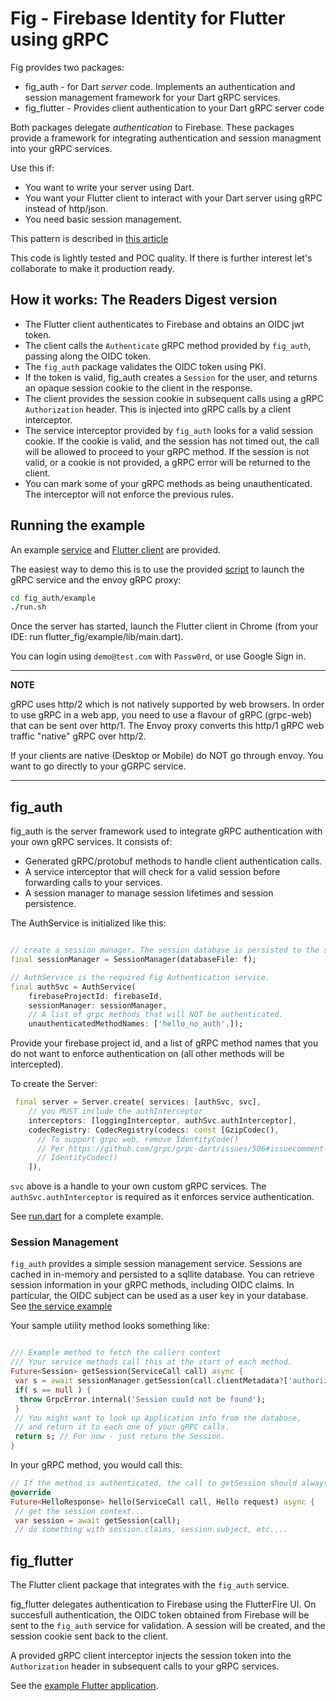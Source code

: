 # Fig - Firebase Identity for Flutter using gRPC

Fig provides two packages:

* fig_auth - for Dart _server_ code. Implements an authentication  and session management 
 framework for your Dart gRPC services.
* fig_flutter - Provides client authentication to your Dart gRPC server code

Both packages delegate _authentication_ to Firebase. These packages provide a framework
for integrating authentication and session managment into your gRPC services. 

Use this if:

* You want to write your server using Dart.
* You want your Flutter client to interact with your Dart server using gRPC instead of http/json.
* You need basic session management.

This pattern is described in [this article](https://warrenstrange.medium.com/flutter-web-a-dart-grpc-server-and-firebase-authentication-9b6fb4593593
)

This code is lightly tested and POC quality. If there is further interest let's collaborate to 
make it production ready.

## How it works: The Readers Digest version

* The Flutter client authenticates to Firebase and obtains an OIDC jwt token.
* The client calls the `Authenticate` gRPC method provided by `fig_auth`, passing along the OIDC token.
* The `fig_auth` package validates the OIDC token using PKI.
* If the token is valid, fig_auth creates a `Session` for the user, and returns an opaque session cookie
to the client in the response.
* The client provides the session cookie in subsequent calls using a gRPC `Authorization` header. This
 is injected into gRPC calls by a client interceptor. 
* The service interceptor provided by `fig_auth` looks for a valid session cookie. If the cookie is valid, and 
 the session has not timed out, the call will be allowed to proceed to your gRPC method. If the
 session is not valid, or a cookie is not provided, a gRPC error will be returned to the client.
* You can mark some of your gRPC methods as being unauthenticated. The interceptor will not enforce
 the previous rules.
  
## Running the example

An example [service](fig_auth/example/bin/run.dart) and [Flutter client](fig_flutter/example/lib/main.dart) are 
provided.

The easiest way to demo this is to use the provided [script](fig_auth/example/run.sh) to launch the gRPC service and the envoy gRPC proxy:

```bash
cd fig_auth/example
./run.sh
```

Once the server has started, launch the Flutter client in Chrome (from your IDE: run flutter_fig/example/lib/main.dart).

You can login using `demo@test.com` with `Passw0rd`, or use Google Sign in.

---
**NOTE**

gRPC uses http/2 which is
not natively supported by web browsers.  In order to use gRPC in a web app, you need to use
a flavour of gRPC (grpc-web) that can be sent over http/1.  The Envoy proxy
converts this http/1 gRPC web traffic "native" gRPC over http/2.

If your clients are native (Desktop or Mobile) do NOT go through envoy. You want to go
directly to your gGRPC service.

---


## fig_auth

fig_auth is the server framework used to integrate gRPC authentication with your own
gRPC services. It consists of:

* Generated gRPC/protobuf methods to handle client authentication calls. 
* A service interceptor that will check for a valid session before forwarding calls to your
 services.
* A session manager to manage session lifetimes and session persistence.

The AuthService is initialized like this:

```dart

// create a session manager. The session database is persisted to the specified file
final sessionManager = SessionManager(databaseFile: f);

// AuthService is the required Fig Authentication service.
final authSvc = AuthService(
    firebaseProjectId: firebaseId,
    sessionManager: sessionManager,
    // A list of grpc methods that will NOT be authenticated.
    unauthenticatedMethodNames: ['hello_no_auth',]);
```

Provide your firebase project id, and a list of gRPC method names that you do not want to enforce
authentication on (all other methods will be intercepted).

To create the Server:

```dart
 final server = Server.create( services: [authSvc, svc],
    // you MUST include the authInterceptor
    interceptors: [loggingInterceptor, authSvc.authInterceptor],
    codecRegistry: CodecRegistry(codecs: const [GzipCodec(),
      // To support grpc web, remove IdentityCode()
      // Per https://github.com/grpc/grpc-dart/issues/506#issuecomment-882058839
      // IdentityCodec()
    ]),

```


`svc` above is a handle to your own custom gRPC services.  The `authSvc.authInterceptor` is required
as it enforces service authentication. 

See [run.dart](fig_auth/example/bin/run.dart) for a complete example.


### Session Management

`fig_auth` provides a simple session management service. Sessions are cached in 
in-memory and persisted to a sqllite database. You can retrieve session information 
in your gRPC methods, including OIDC claims. In particular, the OIDC subject can
be used as a user key in your database.  
 See [the service example](fig_auth/example/lib/example_svc.dart) 

Your sample utility method looks something like:

```dart

/// Example method to fetch the callers context
/// Your service methods call this at the start of each method.
Future<Session> getSession(ServiceCall call) async {
 var s = await sessionManager.getSession(call.clientMetadata?['authorization'] ?? '');
 if( s == null ) {
  throw GrpcError.internal('Session could not be found');
 }
 // You might want to look up Application info from the database,
 // and return it to each one of your gRPC calls. 
 return s; // For now - just return the Session.
}
```

In your gRPC method, you would call this:

```dart
// If the method is authenticated, the call to getSession should always work..
@override
Future<HelloResponse> hello(ServiceCall call, Hello request) async {
 // get the session context...
 var session = await getSession(call);
 // do something with session.claims, session.subject, etc....
```

## fig_flutter

The Flutter client package that integrates with the `fig_auth` service.

fig_flutter delegates authentication to Firebase using the FlutterFire UI. On succesfull 
authentication, the OIDC token obtained from Firebase will be sent to the `fig_auth` service
for validation. A session will be created, and the session cookie sent back to the client.

A provided gRPC client interceptor injects the session token into the `Authorization` header
in subsequent calls to your gRPC services. 

See the [example Flutter application](fig_flutter/example/lib/main.dart).


